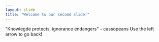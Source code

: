 ```yaml
---
layout: slide
title: "Welcome to our second slide!"
---
```

"Knowlegde protects, ignorance endangers" - cassopeans
Use the left arrow to go back!
